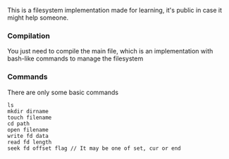 This is a filesystem implementation made for learning, it's public in case it might help someone.

### Compilation
You just need to compile the main file, which is an implementation with bash-like commands to manage the filesystem

### Commands
There are only some basic commands
```
ls
mkdir dirname
touch filename
cd path
open filename
write fd data
read fd length
seek fd offset flag // It may be one of set, cur or end
```
